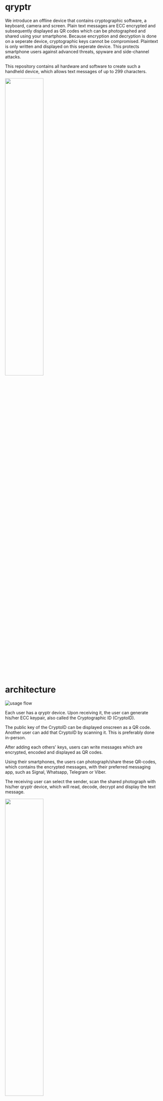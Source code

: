 # qryptr

We introduce an offline device that contains cryptographic software, a keyboard, camera and screen. Plain text messages are ECC encrypted and subsequently displayed as QR codes which can be photographed and shared using your smartphone. Because encryption and decryption is done on a seperate device, cryptographic keys cannot be compromised. Plaintext is only written and displayed on this seperate device. This protects smartphone users against advanced threats, spyware and side-channel attacks.

This repository contains all hardware and software to create such a handheld device, which allows text messages of up to 299 characters.

<img src="./pictures/basic11.png" width="50%" height="50%">

# architecture

![usage flow](./flow-diagram2.png)

Each user has a qryptr device. Upon receiving it, the user can generate his/her ECC keypair, also called the Cryptographic ID (CryptoID).

The public key of the CryptoID can be displayed onscreen as a QR code. Another user can add that CryptoID by scanning it. This is preferably done in-person.

After adding each others' keys, users can write messages which are encrypted, encoded and displayed as QR codes.

Using their smartphones, the users can photograph/share these QR-codes, which contains the encrypted messages, with their preferred messaging app, such as Signal, Whatsapp, Telegram or Viber.

The receiving user can select the sender, scan the shared photograph with his/her qryptr device, which will read, decode, decrypt and display the text message.

<img src="./pictures/sharemyid1.png" width="50%" height="50%">
<img src="./pictures/readmessage1.png" width="50%" height="50%">



# use cases
-Sharing passwords between system administrators, or for HSM procedures.

-Sharing sensitive information between people.

# implementation
## hardware
We chose a microcontroller platform to minimize platform complexity: the RP2040.

QR codes are read using a hardware camera, the GM-803, available on aliexpress.

We are using the Sharp LS027B7DH01 display, available on aliexpress. 

Hardware designs are available in the /hardware folder. These can be used to improve the design or to order the hardware on jlcpcb.com directly.
Alternatively, you can view these at the following urls:
https://oshwlab.com/thomas255/mainplate-public
https://oshwlab.com/thomas255/frontplate-public


Some parts needs to be ordered seperately from lscs.com
-LCSC#: C2911889 Clamshell 18P Bottom Contact Surface Mount FFC connector. We used one sided assembly at JLCPCB to save costs. This part can be soldered manually, or alternatively, two sided assembly can be used at JLCPCB, in which case this part does not need to be ordered seperately.

-LCSC#: C2857713 18P Opposite Side 5cm P=0.5mm flat flexible cable to connect the frontplate (keyboard) with the mainplate

-LCSC#: C5151979 12P Opposite Side 5cm P=0.5mm flat flexible cable to connect the GM-803 camera to the mainplate

You also need M2 nuts and M2 bolts of 3mm length to complete the assembly.

A spacer.stl file is provided for 3d printing, this acts as a spacer for mechanical stability.

We used a 302040 lipo battery: https://www.aliexpress.com/item/33009055815.html



## software
We use the Arduino IDE.

Go to the board manager and install Arduino mbed OS RP2040 Boards (3.5.4). This should set target_platform=mbed_rp2040 in preferences.txt for the arduino IDE.

We use the Arduino mbed_rp2040 target platform, because we want to use the Sharp LS027B7DH01 display, and the earle philhower core does not allow changing the HW SPI pin assignment. We want to use different pins for driving the SPI display in the u8g2 display constructor, because the original pin assignment is very slow.

Using the library manager in the Arduino IDE, install the following libraries:
-QRCode by Richard Moore (https://github.com/ricmoo/qrcode/)
-U8G2 by Oliver Kraus (https://github.com/olikraus/u8g2)
-Crypto by Rhys Weatherley and Brandon Wiley (https://github.com/OperatorFoundation/Crypto)

# How to upload software

Connect with PC through USB, turn on device, upload arduino sketch main.ino through the arduino IDE. If that does not work, there is a reset button. Turn off the device, hold the reset button, connect with PC, release the reset button. Then upload the arduino sketch through the arduino IDE.


# todos
## hardware
-Add resistor divider to measure the battery voltage
-Expose SWD pins on PCB to enable loading the software through SWD pins. This will allow us to disconnect the datalines from the USB port and prevent an attack vector.

## software
-Create a software procedure to turn the camera on/off to save power.
-Implement soft poweroff after timeout.
-Implement symmetric encryption on the long-term private key of the user. This will require a password prompt for decoding messages.
-Enable multiple personal ID's (cryptographic keys)
-Add start and end tags for messages and keys, so that it is clear whether a valid messages/key was received.
-Use camera without character encoding (raw bytes).
-Write special characters with ctrl button.
-On screen arrows to make navigation more intuitive.

# FAQ
## hardware
Q: Could we run the whole device on 3.3V? 

A: The Sharp LS027B7DH01 display requires 5V according to the specifications, although it seems to work on 3.3V as well. Possibly, the charge boost circuit could be left out if the display is used at 3.3V.

Q: Could we create a single PCB instead of a backplate and frontplate?

A: Yes, it could be done, although a singular PCB would need double-sided PCB assembly, which is more expensive for small quantities @ JLCPCB. Also, a seperate backplate would need to be introduced.

Q: How about using an epaper display instead of the Sharp display?

A: It has been considered, but the Sharp display has a higher refresh rate and more pixels, since we need quite large QR codes to get to 299 character messages. The Sharp display still has low energy consumption. It is also very flat and easy to integrate with just a couple of capacitors. The Sharp display is easy to use with the U8G2 library.

## software

# Construction
Place the battery and solder the wires as shown below to the pads.
<img src="./pictures/construction11.png" width="50%" height="50%">

Place the 3d printed spacer as shown below, insert the m2 nuts with some glue.
<img src="./pictures/construction22.png" width="50%" height="50%">

Connect the 18 pin keyboard connector as shown below, place the GM-803 camera module and connect with the 12 pin ffc connector cable.
<img src="./pictures/construction33.png" width="50%" height="50%">

Place the screen as shown below.
<img src="./pictures/construction44.png" width="50%" height="50%">

Solder the frontplate 18 pin connector (or order an assembled frontplate from JLCPCB), and connect it. Soldering can be a bit tricky.
<img src="./pictures/construction55.png" width="50%" height="50%">

Use the m2 3mm bolts to screw the frontplate down.
<img src="./pictures/construction66.png" width="50%" height="50%">




